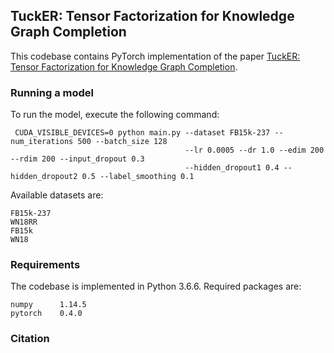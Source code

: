 
## TuckER: Tensor Factorization for Knowledge Graph Completion

This codebase contains PyTorch implementation of the paper [TuckER: Tensor Factorization for Knowledge Graph Completion](https://arxiv.org/pdf/1901.09590.pdf).

### Running a model

To run the model, execute the following command:

     CUDA_VISIBLE_DEVICES=0 python main.py --dataset FB15k-237 --num_iterations 500 --batch_size 128
                                           --lr 0.0005 --dr 1.0 --edim 200 --rdim 200 --input_dropout 0.3 
                                           --hidden_dropout1 0.4 --hidden_dropout2 0.5 --label_smoothing 0.1

Available datasets are:
    
    FB15k-237
    WN18RR
    FB15k
    WN18
    
### Requirements

The codebase is implemented in Python 3.6.6. Required packages are:

    numpy      1.14.5
    pytorch    0.4.0
    
### Citation



